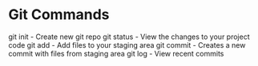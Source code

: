 # Git Commands

git init - Create new git repo
git status - View the changes to your project code
git add - Add files to your staging area
git commit - Creates a new commit with files from staging area
git log - View recent commits
